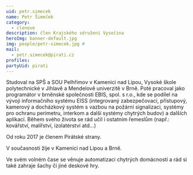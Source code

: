 ```yaml
---
uid: petr.simecek
name: Petr Šimeček
category:
  - clenove
description: člen Krajského sdružení Vysočina
heroImg: banner-default.jpg
img: people/petr-simecek.jpg #
mail:
  - petr.simecek@pirati.cz
profiles:
partyUid: pirati
---
```


Studoval na SPŠ a SOU Pelhřimov v Kamenici nad Lipou, Vysoké škole polytechnické v Jihlavě a Mendelově univerzitě v Brně. Poté pracoval jako programátor v brněnské společnosti EBIS, spol. s r.o., kde se podílel na vývoji informačního systému EISS (integrovaný zabezpečovací, přístupový, kamerový a docházkový systém s vazbou na požární signalizaci, systémy pro ochranu perimetru, interkom a další systémy chytrých budov) a dalších aplikací. Během svého života se rád učil i ostatním řemeslům (např.: kovářství, malířství, izolatérství atd...)

Od roku 2017 je členem Pirátské strany.

V současnosti žije v Kamenici nad Lipou a Brně.

Ve svém volném čase se věnuje automatizaci chytrých domácností a rád si také zahraje šachy či jiné deskové hry.
